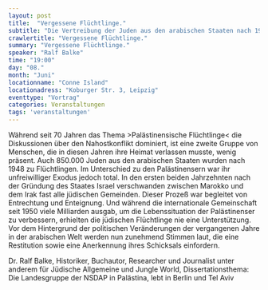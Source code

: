 ```yaml
---
layout: post
title:  "Vergessene Flüchtlinge."
subtitle: "Die Vertreibung der Juden aus den arabischen Staaten nach 1948"
crawlertitle: "Vergessene Flüchtlinge."
summary: "Vergessene Flüchtlinge."
speaker: "Ralf Balke"
time: "19:00"
day: "08."
month: "Juni"
locationname: "Conne Island"
locationadress: "Koburger Str. 3, Leipzig"
eventtype: "Vortrag"
categories: Veranstaltungen
tags: 'veranstaltungen'
---
```


Während seit 70 Jahren das Thema >Palästinensische Flüchtlinge< die Diskussionen über den Nahostkonflikt dominiert, ist eine zweite Gruppe von Menschen, die in diesen Jahren ihre Heimat verlassen musste, wenig präsent. Auch 850.000 Juden aus den arabischen Staaten wurden nach 1948 zu Flüchtlingen. Im Unterschied zu den Palästinensern war ihr unfreiwilliger Exodus jedoch total. In den ersten beiden Jahrzehnten nach der Gründung des Staates Israel verschwanden zwischen Marokko und dem Irak fast alle jüdischen Gemeinden. Dieser Prozeß war begleitet von Entrechtung und Enteignung. Und während die internationale Gemeinschaft seit 1950 viele Milliarden ausgab, um die Lebenssituation der Palästinenser zu verbessern, erhielten die jüdischen Flüchtlinge nie eine Unterstützung. Vor dem Hintergrund der politischen Veränderungen der vergangenen Jahre in der arabischen Welt werden nun zunehmend Stimmen laut, die eine Restitution sowie eine Anerkennung ihres Schicksals einfordern.

Dr. Ralf Balke,
Historiker, Buchautor, Researcher und Journalist unter anderem für Jüdische Allgemeine und Jungle World, Dissertationsthema: Die Landesgruppe der NSDAP in Palästina, lebt in Berlin und Tel Aviv
